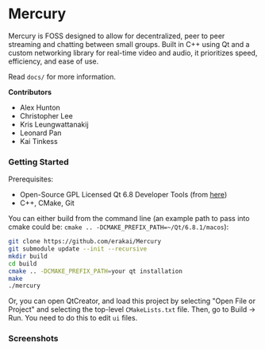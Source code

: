 # Mercury

Mercury is FOSS designed to allow for decentralized, peer to peer streaming and chatting between small groups. Built in C++ using Qt and a custom networking library for real-time video and audio, it prioritizes speed, efficiency, and ease of use.

Read `docs/` for more information.

**Contributors**
- Alex Hunton
- Christopher Lee
- Kris Leungwattanakij
- Leonard Pan
- Kai Tinkess

### Getting Started
Prerequisites:
* Open-Source GPL Licensed Qt 6.8 Developer Tools (from [here](https://www.qt.io/download-qt-installer-oss))
* C++, CMake, Git

You can either build from the command line (an example path to pass into cmake could be: `cmake .. -DCMAKE_PREFIX_PATH=~/Qt/6.8.1/macos`):
```bash
git clone https://github.com/erakai/Mercury
git submodule update --init --recursive
mkdir build
cd build
cmake .. -DCMAKE_PREFIX_PATH=your qt installation
make
./mercury
```

Or, you can open QtCreator, and load this project by selecting "Open File or Project" and selecting the top-level `CMakeLists.txt` file. Then, go to Build -> Run. You need to do this to edit `ui` files.


### Screenshots

